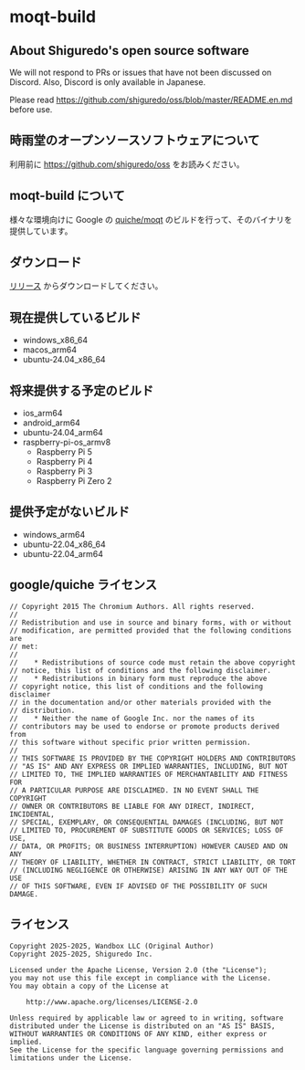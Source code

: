 # moqt-build

## About Shiguredo's open source software

We will not respond to PRs or issues that have not been discussed on Discord. Also, Discord is only available in Japanese.

Please read <https://github.com/shiguredo/oss/blob/master/README.en.md> before use.

## 時雨堂のオープンソースソフトウェアについて

利用前に <https://github.com/shiguredo/oss> をお読みください。

## moqt-build について

様々な環境向けに Google の [quiche/moqt](https://github.com/google/quiche/tree/main/quiche/quic/moqt) のビルドを行って、そのバイナリを提供しています。

## ダウンロード

[リリース](https://github.com/shiguredo-webrtc-build/moqt-build/releases) からダウンロードしてください。

## 現在提供しているビルド

- windows_x86_64
- macos_arm64
- ubuntu-24.04_x86_64

## 将来提供する予定のビルド

- ios_arm64
- android_arm64
- ubuntu-24.04_arm64
- raspberry-pi-os_armv8
  - Raspberry Pi 5
  - Raspberry Pi 4
  - Raspberry Pi 3
  - Raspberry Pi Zero 2

## 提供予定がないビルド

- windows_arm64
- ubuntu-22.04_x86_64
- ubuntu-22.04_arm64

## google/quiche ライセンス

```text
// Copyright 2015 The Chromium Authors. All rights reserved.
//
// Redistribution and use in source and binary forms, with or without
// modification, are permitted provided that the following conditions are
// met:
//
//    * Redistributions of source code must retain the above copyright
// notice, this list of conditions and the following disclaimer.
//    * Redistributions in binary form must reproduce the above
// copyright notice, this list of conditions and the following disclaimer
// in the documentation and/or other materials provided with the
// distribution.
//    * Neither the name of Google Inc. nor the names of its
// contributors may be used to endorse or promote products derived from
// this software without specific prior written permission.
//
// THIS SOFTWARE IS PROVIDED BY THE COPYRIGHT HOLDERS AND CONTRIBUTORS
// "AS IS" AND ANY EXPRESS OR IMPLIED WARRANTIES, INCLUDING, BUT NOT
// LIMITED TO, THE IMPLIED WARRANTIES OF MERCHANTABILITY AND FITNESS FOR
// A PARTICULAR PURPOSE ARE DISCLAIMED. IN NO EVENT SHALL THE COPYRIGHT
// OWNER OR CONTRIBUTORS BE LIABLE FOR ANY DIRECT, INDIRECT, INCIDENTAL,
// SPECIAL, EXEMPLARY, OR CONSEQUENTIAL DAMAGES (INCLUDING, BUT NOT
// LIMITED TO, PROCUREMENT OF SUBSTITUTE GOODS OR SERVICES; LOSS OF USE,
// DATA, OR PROFITS; OR BUSINESS INTERRUPTION) HOWEVER CAUSED AND ON ANY
// THEORY OF LIABILITY, WHETHER IN CONTRACT, STRICT LIABILITY, OR TORT
// (INCLUDING NEGLIGENCE OR OTHERWISE) ARISING IN ANY WAY OUT OF THE USE
// OF THIS SOFTWARE, EVEN IF ADVISED OF THE POSSIBILITY OF SUCH DAMAGE.
```

## ライセンス

```text
Copyright 2025-2025, Wandbox LLC (Original Author)
Copyright 2025-2025, Shiguredo Inc.

Licensed under the Apache License, Version 2.0 (the "License");
you may not use this file except in compliance with the License.
You may obtain a copy of the License at

    http://www.apache.org/licenses/LICENSE-2.0

Unless required by applicable law or agreed to in writing, software
distributed under the License is distributed on an "AS IS" BASIS,
WITHOUT WARRANTIES OR CONDITIONS OF ANY KIND, either express or implied.
See the License for the specific language governing permissions and
limitations under the License.
```
